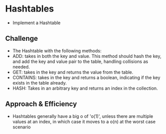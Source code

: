 # Hashtables
<!-- Short summary or background information -->
- Implement a Hashtable

## Challenge
<!-- Description of the challenge -->
- The  Hashtable with the following methods:
 - ADD: takes in both the key and value. This method should hash the key, and add the key and value pair to the table, handling collisions as needed.
 - GET: takes in the key and returns the value from the table.
 - CONTAINS: takes in the key and returns a boolean, indicating if the key exists in the table already.
 - HASH: Takes in an arbitrary key and returns an index in the collection.

## Approach & Efficiency
<!-- What approach did you take? Why? What is the Big O space/time for this approach? -->
 - Hashtables generally have a big o of 'o(1)', unless there are multiple values at an index, in which case it moves to a o(n) at the worst case scenario

